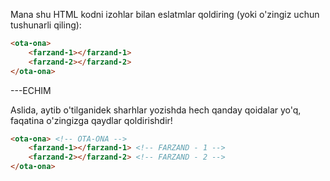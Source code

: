 Mana shu HTML kodni izohlar bilan eslatmlar qoldiring (yoki o'zingiz uchun tushunarli qiling):

~~~html
<ota-ona>
    <farzand-1></farzand-1>
    <farzand-2></farzand-2>
</ota-ona>
~~~

---ECHIM

Aslida, aytib o'tilganidek sharhlar yozishda hech qanday qoidalar yo'q, faqatina o'zingizga qaydlar qoldirishdir!

~~~html
<ota-ona> <!-- OTA-ONA -->
    <farzand-1></farzand-1> <!-- FARZAND - 1 -->
    <farzand-2></farzand-2> <!-- FARZAND - 2 -->
</ota-ona>
~~~
